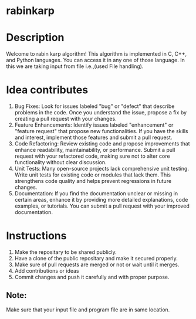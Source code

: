 # rabinkarp
# Description
Welcome to rabin karp algorithm! This algorithm is implemented in C, C++, and Python languages. You can access it in any one of those language. In this we are taking input from file i.e.,(used File handling).

# Idea contributes
1. Bug Fixes: Look for issues labeled "bug" or "defect" that describe problems in the code. Once you understand the issue, propose a fix by creating a pull request with your changes.
2. Feature Enhancements: Identify issues labeled "enhancement" or "feature request" that propose new functionalities. If you have the skills and interest, implement those features and submit a pull request.
3. Code Refactoring: Review existing code and propose improvements that enhance readability, maintainability, or performance. Submit a pull request with your refactored code, making sure not to alter core functionality without clear discussion.
4. Unit Tests: Many open-source projects lack comprehensive unit testing. Write unit tests for existing code or modules that lack them. This strengthens code quality and helps prevent regressions in future changes.
5. Documentation: If you find the documentation unclear or missing in certain areas, enhance it by providing more detailed explanations, code examples, or tutorials. You can submit a pull request with your improved documentation.

# Instructions
1. Make the repositary to be shared publicly.
2. Have a clone of the public repositary and make it secured properly.
3. Make sure of pull requests are merged or not or wait until it merges.
4. Add contributions or ideas
5. Commit changes and push it carefully and with proper purpose.

## Note:
Make sure that your input file and program file are in same location.
